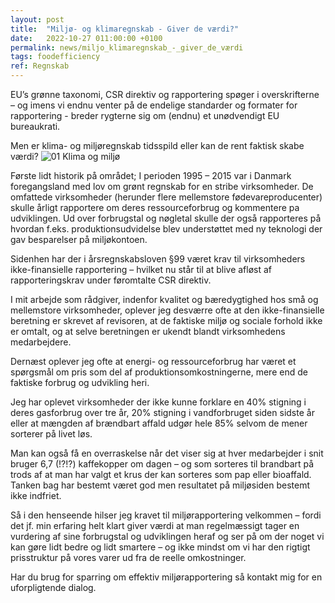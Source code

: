 ```yaml
---
layout: post
title:  "Miljø- og klimaregnskab - Giver de værdi?"
date:   2022-10-27 011:00:00 +0100
permalink: news/miljo_klimaregnskab_-_giver_de_værdi
tags: foodefficiency
ref: Regnskab
---
```


EU’s grønne taxonomi, CSR direktiv og rapportering spøger i overskrifterne – og imens vi endnu venter på de endelige standarder og formater for rapportering - breder rygterne sig om (endnu) et unødvendigt EU bureaukrati. 

Men er klima- og miljøregnskab tidsspild eller kan de rent faktisk skabe værdi?
![01 Klima og miljø](https://user-images.githubusercontent.com/75361000/201843112-5f6d2330-e903-41a1-af88-869e11dc9cce.jpg)


Første lidt historik på området; I perioden 1995 – 2015 var i Danmark foregangsland med lov om grønt regnskab for en stribe virksomheder. De omfattede virksomheder (herunder flere mellemstore fødevareproducenter) skulle årligt rapportere om deres ressourceforbrug og kommentere pa udviklingen. Ud over forbrugstal og nøgletal skulle der også rapporteres på hvordan f.eks. produktionsudvidelse blev understøttet med ny teknologi der gav besparelser på miljøkontoen. 

Sidenhen har der i årsregnskabsloven §99 været krav til virksomheders ikke-finansielle rapportering – hvilket nu står til at blive afløst af rapporteringskrav under føromtalte CSR direktiv. 

I mit arbejde som rådgiver, indenfor kvalitet og bæredygtighed hos små og mellemstore virksomheder, oplever jeg desværre ofte at den ikke-finansielle beretning er skrevet af revisoren, at de faktiske miljø og sociale forhold ikke er omtalt, og at selve beretningen er ukendt blandt virksomhedens medarbejdere.

Dernæst oplever jeg ofte at energi- og ressourceforbrug har været et spørgsmål om pris som del af produktionsomkostningerne, mere end de faktiske forbrug og udvikling heri. 

Jeg har oplevet virksomheder der ikke kunne forklare en 40% stigning i deres gasforbrug over tre år, 20% stigning i vandforbruget siden sidste år eller at mængden af brændbart affald udgør hele 85% selvom de mener sorterer på livet løs. 

Man kan også få en overraskelse når det viser sig at hver medarbejder i snit bruger 6,7 (!?!?) kaffekopper om dagen – og som sorteres til brandbart på trods af at man har valgt et krus der kan sorteres som pap eller bioaffald. Tanken bag har bestemt været god men resultatet på miljøsiden bestemt ikke indfriet. 

Så i den henseende hilser jeg kravet til miljørapportering velkommen – fordi det jf. min erfaring helt klart giver værdi at man regelmæssigt tager en vurdering af sine forbrugstal og udviklingen heraf og ser på om der noget vi kan gøre lidt bedre og lidt smartere – og ikke mindst om vi har den rigtigt prisstruktur på vores varer ud fra de reelle omkostninger. 

Har du brug for sparring om effektiv miljørapportering så kontakt mig for en uforpligtende dialog.
